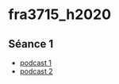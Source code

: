 # fra3715_h2020

## Séance 1 

- [podcast 1](https://mmellet.github.io/fra3715_h2020/Seance1_1.html#/)
- [podcast 2](https://mmellet.github.io/fra3715_h2020/Seance1_2.html#/)
